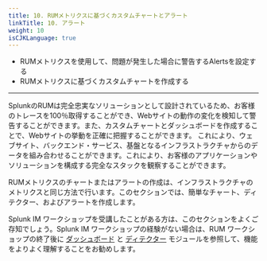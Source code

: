 ```yaml
---
title: 10. RUMメトリクスに基づくカスタムチャートとアラート
linkTitle: 10. アラート
weight: 10
isCJKLanguage: true
---
```


* RUMメトリクスを使用して、問題が発生した場合に警告するAlertsを設定する
* RUMメトリクスに基づくカスタムチャートを作成する

---

SplunkのRUMは完全忠実なソリューションとして設計されているため、お客様のトレースを100％取得することができ、Webサイトの動作の変化を検知して警告することができます。また、カスタムチャートとダッシュボードを作成することで、Webサイトの挙動を正確に把握することができます。
これにより、ウェブサイト、バックエンド・サービス、基盤となるインフラストラクチャからのデータを組み合わせることができます。これにより、お客様のアプリケーションやソリューションを構成する完全なスタックを観察することができます。

RUMメトリクスのチャートまたはアラートの作成は、インフラストラクチャのメトリクスと同じ方法で行います。このセクションでは、簡単なチャート、ディテクター、およびアラートを作成します。

Splunk IM ワークショップを受講したことがある方は、このセクションをよくご存知でしょう。Splunk IM ワークショップの経験がない場合は、RUM ワークショップの終了後に [ダッシュボード](../../imt/dashboards/) と [ディテクター](../../imt/detectors/) モジュールを参照して、機能をよりよく理解することをお勧めします。
